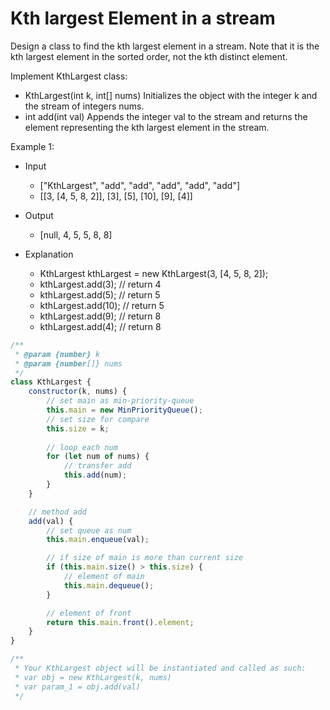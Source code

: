 # Kth largest Element in a stream

Design a class to find the kth largest element in a stream. Note that it is the kth largest element in the sorted order, not the kth distinct element.

Implement KthLargest class:

- KthLargest(int k, int[] nums) Initializes the object with the integer k and the stream of integers nums.
- int add(int val) Appends the integer val to the stream and returns the element representing the kth largest element in the stream.

Example 1:

- Input
  - ["KthLargest", "add", "add", "add", "add", "add"]
  - [[3, [4, 5, 8, 2]], [3], [5], [10], [9], [4]]
- Output
  - [null, 4, 5, 5, 8, 8]

- Explanation
  - KthLargest kthLargest = new KthLargest(3, [4, 5, 8, 2]);
  - kthLargest.add(3);   // return 4
  - kthLargest.add(5);   // return 5
  - kthLargest.add(10);  // return 5
  - kthLargest.add(9);   // return 8
  - kthLargest.add(4);   // return 8

~~~js
/**
 * @param {number} k
 * @param {number[]} nums
 */
class KthLargest {
    constructor(k, nums) {
        // set main as min-priority-queue
        this.main = new MinPriorityQueue();
        // set size for compare
        this.size = k;
        
        // loop each num
        for (let num of nums) {
            // transfer add
            this.add(num);
        }
    }

    // method add
    add(val) {
        // set queue as num
        this.main.enqueue(val);

        // if size of main is more than current size
        if (this.main.size() > this.size) {
            // element of main
            this.main.dequeue();
        }

        // element of front
        return this.main.front().element;
    }
}

/** 
 * Your KthLargest object will be instantiated and called as such:
 * var obj = new KthLargest(k, nums)
 * var param_1 = obj.add(val)
 */
~~~